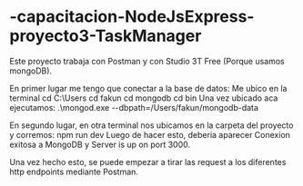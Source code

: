 # -capacitacion-NodeJsExpress-proyecto3-TaskManager

Este proyecto trabaja con Postman y con Studio 3T Free (Porque usamos mongoDB). 

En primer lugar me tengo que conectar a la base de datos:
  Me ubico en la terminal cd C:\Users cd fakun cd mongodb cd bin 
  Una vez ubicado aca ejecutamos: .\mongod.exe --dbpath=/Users/fakun/mongodb-data

En segundo lugar, en otra terminal nos ubicamos en la carpeta del proyecto y corremos:
  npm run dev 
Luego de hacer esto, deberia aparecer Conexion exitosa a MongoDB y Server is up on port 3000. 

Una vez hecho esto, se puede empezar a tirar las request a los diferentes http endpoints mediante Postman. 
